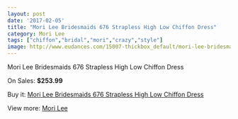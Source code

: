 ```yaml
---
layout: post
date: '2017-02-05'
title: "Mori Lee Bridesmaids 676 Strapless High Low Chiffon Dress"
category: Mori Lee
tags: ["chiffon","bridal","mori","crazy","style"]
image: http://www.eudances.com/15007-thickbox_default/mori-lee-bridesmaids-676-strapless-high-low-chiffon-dress.jpg
---
```

Mori Lee Bridesmaids 676 Strapless High Low Chiffon Dress

On Sales: **$253.99**
<a href="https://www.eudances.com/en/mori-lee/4464-mori-lee-bridesmaids-676-strapless-high-low-chiffon-dress.html"><amp-img layout="responsive" width="600" height="600" src="//www.eudances.com/15007-thickbox_default/mori-lee-bridesmaids-676-strapless-high-low-chiffon-dress.jpg" alt="Mori Lee Bridesmaids 676 Strapless High Low Chiffon Dress 0" /></a>
<a href="https://www.eudances.com/en/mori-lee/4464-mori-lee-bridesmaids-676-strapless-high-low-chiffon-dress.html"><amp-img layout="responsive" width="600" height="600" src="//www.eudances.com/15008-thickbox_default/mori-lee-bridesmaids-676-strapless-high-low-chiffon-dress.jpg" alt="Mori Lee Bridesmaids 676 Strapless High Low Chiffon Dress 1" /></a>

Buy it: [Mori Lee Bridesmaids 676 Strapless High Low Chiffon Dress](https://www.eudances.com/en/mori-lee/4464-mori-lee-bridesmaids-676-strapless-high-low-chiffon-dress.html "Mori Lee Bridesmaids 676 Strapless High Low Chiffon Dress")

View more: [Mori Lee](https://www.eudances.com/en/65-mori-lee "Mori Lee")